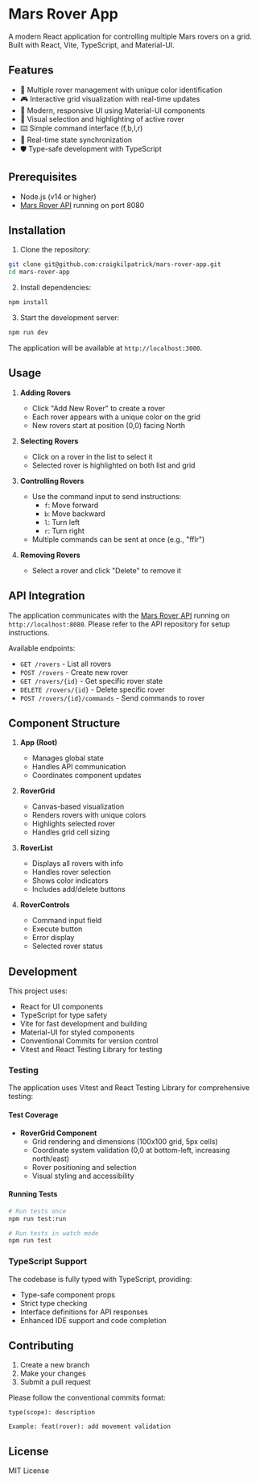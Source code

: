 # Mars Rover App

A modern React application for controlling multiple Mars rovers on a grid. Built with React, Vite, TypeScript, and Material-UI.

## Features

- 🚀 Multiple rover management with unique color identification
- 🎮 Interactive grid visualization with real-time updates
- 📱 Modern, responsive UI using Material-UI components
- 🎯 Visual selection and highlighting of active rover
- ⌨️ Simple command interface (f,b,l,r)
- 🔄 Real-time state synchronization
- 🛡️ Type-safe development with TypeScript

## Prerequisites

- Node.js (v14 or higher)
- [Mars Rover API](https://github.com/craigkilpatrick/mars-rover-api) running on port 8080

## Installation

1. Clone the repository:
```bash
git clone git@github.com:craigkilpatrick/mars-rover-app.git
cd mars-rover-app
```

2. Install dependencies:
```bash
npm install
```

3. Start the development server:
```bash
npm run dev
```

The application will be available at `http://localhost:3000`.

## Usage

1. **Adding Rovers**
   - Click "Add New Rover" to create a rover
   - Each rover appears with a unique color on the grid
   - New rovers start at position (0,0) facing North

2. **Selecting Rovers**
   - Click on a rover in the list to select it
   - Selected rover is highlighted on both list and grid

3. **Controlling Rovers**
   - Use the command input to send instructions:
     - `f`: Move forward
     - `b`: Move backward
     - `l`: Turn left
     - `r`: Turn right
   - Multiple commands can be sent at once (e.g., "fflr")

4. **Removing Rovers**
   - Select a rover and click "Delete" to remove it

## API Integration

The application communicates with the [Mars Rover API](https://github.com/craigkilpatrick/mars-rover-api) running on `http://localhost:8080`. Please refer to the API repository for setup instructions.

Available endpoints:

- `GET /rovers` - List all rovers
- `POST /rovers` - Create new rover
- `GET /rovers/{id}` - Get specific rover state
- `DELETE /rovers/{id}` - Delete specific rover
- `POST /rovers/{id}/commands` - Send commands to rover

## Component Structure

1. **App (Root)**
   - Manages global state
   - Handles API communication
   - Coordinates component updates

2. **RoverGrid**
   - Canvas-based visualization
   - Renders rovers with unique colors
   - Highlights selected rover
   - Handles grid cell sizing

3. **RoverList**
   - Displays all rovers with info
   - Handles rover selection
   - Shows color indicators
   - Includes add/delete buttons

4. **RoverControls**
   - Command input field
   - Execute button
   - Error display
   - Selected rover status

## Development

This project uses:
- React for UI components
- TypeScript for type safety
- Vite for fast development and building
- Material-UI for styled components
- Conventional Commits for version control
- Vitest and React Testing Library for testing

### Testing

The application uses Vitest and React Testing Library for comprehensive testing:

#### Test Coverage
- **RoverGrid Component**
  - Grid rendering and dimensions (100x100 grid, 5px cells)
  - Coordinate system validation (0,0 at bottom-left, increasing north/east)
  - Rover positioning and selection
  - Visual styling and accessibility

#### Running Tests
```bash
# Run tests once
npm run test:run

# Run tests in watch mode
npm run test
```

### TypeScript Support

The codebase is fully typed with TypeScript, providing:
- Type-safe component props
- Strict type checking
- Interface definitions for API responses
- Enhanced IDE support and code completion

## Contributing

1. Create a new branch
2. Make your changes
3. Submit a pull request

Please follow the conventional commits format:
```
type(scope): description

Example: feat(rover): add movement validation
```

## License

MIT License
